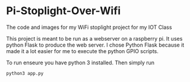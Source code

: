# Pi-Stoplight-Over-Wifi
The code and images for my WiFi stoplight project for my IOT Class

This project is meant to be run as a webserver on a raspberry pi.  It uses python Flask to produce the web server.  I chose Python Flask because it made it a lot easier for me to execute the python GPIO scripts.

To run enseure you have python 3 installed. Then simply run
```
python3 app.py
```
